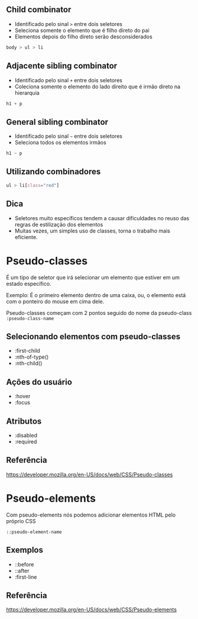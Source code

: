 ## Child combinator

* Identificado pelo sinal ` > ` entre dois seletores
* Seleciona somente o elemento que é filho direto do pai
* Elementos depois do filho direto serão desconsiderados

```css
body > ul > li
```

## Adjacente sibling combinator 

* Identificado pelo sinal ` + ` entre dois seletores
* Coleciona somente o elemento do lado direito que é irmão direto na hierarquia

```css
h1 + p
``` 

## General sibling combinator

* Identificado pelo sinal ` ~ ` entre dois seletores
* Seleciona todos os elementos irmãos

```css
h1 ~ p
```

## Utilizando combinadores

```css
ul > li[class="red"]
```

## Dica 

* Seletores muito específicos tendem a causar dificuldades no reuso das regras de estilização dos elementos
* Muitas vezes, um simples uso de classes, torna o trabalho mais eficiente.

# Pseudo-classes

É um tipo de seletor que irá selecionar um elemento que estiver em um estado específico.

Exemplo: É o primeiro elemento dentro de uma caixa, ou, o elemento está com o ponteiro do mouse em cima dele.

Pseudo-classes começam com 2 pontos seguido do nome da pseudo-class `:pseudo-class-name`

## Selecionando elementos com pseudo-classes

* :first-child
* :nth-of-type()
* :nth-child()

## Ações do usuário

* :hover
* :focus

## Atributos 

* :disabled
* :required

## Referência 

https://developer.mozilla.org/en-US/docs/web/CSS/Pseudo-classes 

# Pseudo-elements

Com pseudo-elements nós podemos adicionar elementos HTML pelo próprio CSS 

`::pseudo-element-name`

## Exemplos 

* ::before
* ::after
* :first-line

## Referência 

https://developer.mozilla.org/en-US/docs/web/CSS/Pseudo-elements